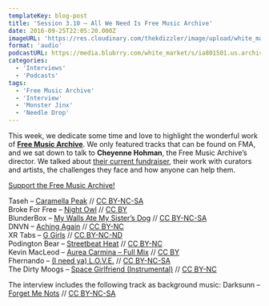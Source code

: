 ```yaml
---
templateKey: blog-post
title: 'Session 3.10 – All We Need Is Free Music Archive'
date: 2016-09-25T22:05:20.000Z
imageURL: 'https://res.cloudinary.com/thekdizzler/image/upload/white_market/2016/09/CC0-Free-Music-2-e1474890099877.jpeg'
format: 'audio'
podcastURL: https://media.blubrry.com/white_market/s/ia801501.us.archive.org/22/items/WhiteMarket20160925Session310/WhiteMarket-20160925-Session310.mp3
categories:
  - 'Interviews'
  - 'Podcasts'
tags:
  - 'Free Music Archive'
  - 'Interview'
  - 'Monster Jinx'
  - 'Needle Drop'
---
```


This week, we dedicate some time and love to highlight the wonderful work of [**Free Music Archive**](http://freemusicarchive.org/). We only featured tracks that can be found on FMA, and we sat down to talk to **Cheyenne Hohman**, the Free Music Archive’s director. We talked about [their current fundraiser](https://freemusicarchive.org/donate), their work with curators and artists, the challenges they face and how anyone can help them.

[Support the Free Music Archive!](https://freemusicarchive.org/donate)

Taseh – [Caramella Peak](http://freemusicarchive.org/music/Monster_Jinx/Payday_Vol01/) // [CC BY-NC-SA  
](https://creativecommons.org/licenses/by-nc-sa/4.0/)Broke For Free – [Night Owl](http://freemusicarchive.org/music/Broke_For_Free/Directionless_EP/) // [CC BY](https://creativecommons.org/licenses/by/3.0/)  
BlunderBox – [My Walls Ate My Sister’s Dog](http://freemusicarchive.org/music/BlunderBox/Pocket-Sized_Panoramas/) // [CC BY-NC-SA](https://creativecommons.org/licenses/by-nc-sa/4.0/)  
DNVN – [Aching Again](http://freemusicarchive.org/music/DNVN/none_given_2563/) // [CC BY-NC](https://creativecommons.org/licenses/by-nc/3.0/)  
XR Tabs – [G Girls](http://freemusicarchive.org/music/AS220/AS220_Foo_Fest_2016_Sampler) // [CC BY-NC-ND](https://creativecommons.org/licenses/by-nc-nd/4.0/)  
Podington Bear – [Streetbeat Heat](http://freemusicarchive.org/music/Podington_Bear/Dance_1228/) // [CC BY-NC](https://creativecommons.org/licenses/by-nc/3.0/)  
Kevin MacLeod – [Aurea Carmina – Full Mix](http://freemusicarchive.org/music/Kevin_MacLeod/Best_of_2014_1461/) // [CC BY](https://creativecommons.org/licenses/by/3.0/)  
Fhernando – [(I need ya) L.O.V.E.](http://freemusicarchive.org/music/Fhernando/none_given_1383) // [CC BY-NC-SA](https://creativecommons.org/licenses/by-nc-sa/4.0/)  
The Dirty Moogs – [Space Girlfriend (Instrumental)](http://freemusicarchive.org/music/The_Dirty_Moogs/Peter_Goes_To_Law_School/) // [CC BY-NC](https://creativecommons.org/licenses/by-nc/3.0/)

The interview includes the following track as background music: Darksunn – [Forget Me Nots](http://freemusicarchive.org/music/Monster_Jinx/Payday_Vol01/) // [CC BY-NC-SA](https://creativecommons.org/licenses/by-nc-sa/4.0/)
